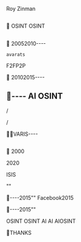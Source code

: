 
Roy Zinman


 ----   


OSINT  OSINT
   


 ----   


20052010----


    avarats 


  F2FP2P 




20102015----
          


 ----   



 







 







 




 ----   

----
AI OSINT 
 ----   





/



/









VARIS---- 


 ----   


2000
 

2020
  



ISIS



""





----2015""
Facebook2015       

----2015""



OSINT  OSINT   AI  AI   AIOSINT 

THANKS

